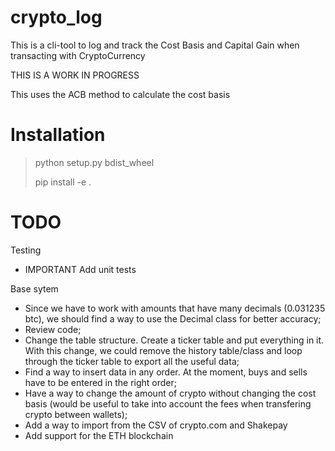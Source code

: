 # crypto_log
This is a cli-tool to log and track the Cost Basis and Capital Gain when transacting with CryptoCurrency

THIS IS A WORK IN PROGRESS

This uses the ACB method to calculate the cost basis

# Installation

> python setup.py bdist_wheel
>
> pip install -e .

# TODO

Testing
- IMPORTANT Add unit tests

Base sytem
- Since we have to work with amounts that have many decimals (0.031235 btc), we should find a way to use the Decimal class for better accuracy;
- Review code;
- Change the table structure. Create a ticker table and put everything in it. With this change, we could remove the history table/class and loop through the ticker table to export all the useful data;
- Find a way to insert data in any order. At the moment, buys and sells have to be entered in the right order;
- Have a way to change the amount of crypto without changing the cost basis (would be useful to take into account the fees when transfering crypto between wallets);
- Add a way to import from the CSV of crypto.com and Shakepay 
- Add support for the ETH blockchain
